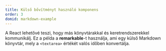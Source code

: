```yaml
---
title: Külső bővítményt használó komponens
order: 3
domid: markdown-example
---
```


A React lehetővé teszi, hogy más könyvtárakkal és keretrendszerekkel kommunikálj. Ez a példa a **remarkable**-t használja, ami egy külső Markdown könyvtár, mely a `<textarea>` értékét valós időben konvertálja.
